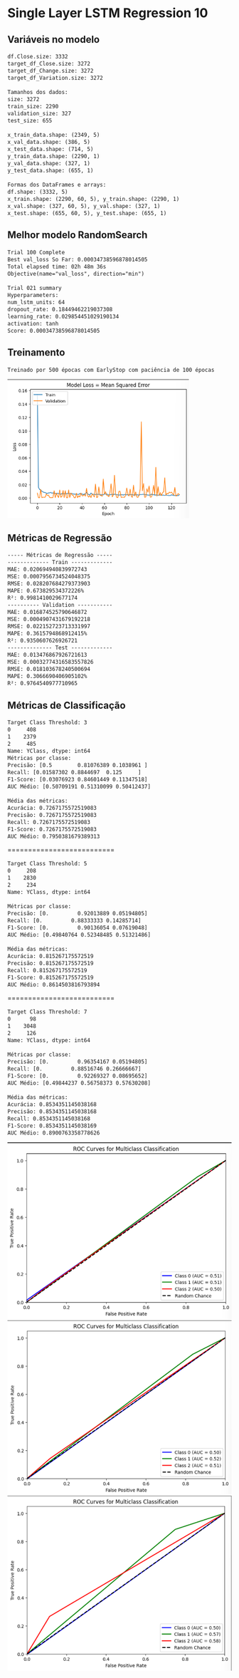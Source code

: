# Single Layer LSTM Regression 10

## Variáveis no modelo 

    df.Close.size: 3332
    target_df_Close.size: 3272
    target_df_Change.size: 3272
    target_df_Variation.size: 3272

    Tamanhos dos dados:
    size: 3272
    train_size: 2290
    validation_size: 327
    test_size: 655

    x_train_data.shape: (2349, 5)
    x_val_data.shape: (386, 5)
    x_test_data.shape: (714, 5)
    y_train_data.shape: (2290, 1)
    y_val_data.shape: (327, 1)
    y_test_data.shape: (655, 1)

    Formas dos DataFrames e arrays:
    df.shape: (3332, 5)
    x_train.shape: (2290, 60, 5), y_train.shape: (2290, 1)
    x_val.shape: (327, 60, 5), y_val.shape: (327, 1)
    x_test.shape: (655, 60, 5), y_test.shape: (655, 1)

## Melhor modelo RandomSearch

    Trial 100 Complete 
    Best val_loss So Far: 0.00034738596878014505
    Total elapsed time: 02h 48m 36s
    Objective(name="val_loss", direction="min")

    Trial 021 summary
    Hyperparameters:
    num_lstm_units: 64
    dropout_rate: 0.18449462219037308
    learning_rate: 0.029854451029190134
    activation: tanh
    Score: 0.00034738596878014505

## Treinamento 

    Treinado por 500 épocas com EarlyStop com paciência de 100 épocas
![Alt text](./img/loss10.png)

## Métricas de Regressão

    ----- Métricas de Regressão -----
    ------------- Train -------------
    MAE: 0.020694940839972743
    MSE: 0.0007956734524048375
    RMSE: 0.028207684279373903
    MAPE: 0.673829534372226%
    R²: 0.9981410029677174
    ---------- Validation -----------
    MAE: 0.016874525790646872
    MSE: 0.0004907431679192218
    RMSE: 0.022152723713331997
    MAPE: 0.3615794868912415%
    R²: 0.9350607626926721
    -------------- Test -------------
    MAE: 0.013476867926721613
    MSE: 0.00032774316583557826
    RMSE: 0.018103678240500694
    MAPE: 0.3066690406905102%
    R²: 0.9764540977710965

## Métricas de Classificação

    Target Class Threshold: 3
    0     408
    1    2379
    2     485
    Name: YClass, dtype: int64
    Métricas por classe:
    Precisão: [0.5        0.81076389 0.1038961 ]
    Recall: [0.01587302 0.8844697  0.125     ]
    F1-Score: [0.03076923 0.84601449 0.11347518]
    AUC Médio: [0.50709191 0.51310099 0.50412437]

    Média das métricas:
    Acurácia: 0.7267175572519083
    Precisão: 0.7267175572519083
    Recall: 0.7267175572519083
    F1-Score: 0.7267175572519083
    AUC Médio: 0.7950381679389313
==========================

    Target Class Threshold: 5
    0     208
    1    2830
    2     234
    Name: YClass, dtype: int64

    Métricas por classe:
    Precisão: [0.         0.92013889 0.05194805]
    Recall: [0.         0.88333333 0.14285714]
    F1-Score: [0.         0.90136054 0.07619048]
    AUC Médio: [0.49840764 0.52348485 0.51321486]

    Média das métricas:
    Acurácia: 0.815267175572519
    Precisão: 0.815267175572519
    Recall: 0.815267175572519
    F1-Score: 0.815267175572519
    AUC Médio: 0.8614503816793894
==========================

    Target Class Threshold: 7
    0      98
    1    3048
    2     126
    Name: YClass, dtype: int64

    Métricas por classe:
    Precisão: [0.         0.96354167 0.05194805]
    Recall: [0.         0.88516746 0.26666667]
    F1-Score: [0.         0.92269327 0.08695652]
    AUC Médio: [0.49844237 0.56758373 0.57630208]

    Média das métricas:
    Acurácia: 0.8534351145038168
    Precisão: 0.8534351145038168
    Recall: 0.8534351145038168
    F1-Score: 0.8534351145038169
    AUC Médio: 0.8900763358778626

![Alt text](./img/10auc_threshold3.png)
![Alt text](./img/10auc_threshold5.png)
![Alt text](./img/10auc_threshold7.png)
